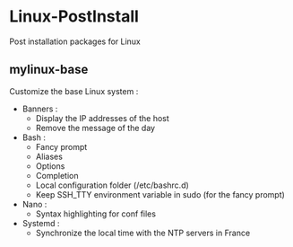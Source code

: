 # Linux-PostInstall
Post installation packages for Linux

## mylinux-base
Customize the base Linux system :
- Banners :
	- Display the IP addresses of the host
	- Remove the message of the day
- Bash :
	- Fancy prompt
	- Aliases
	- Options
	- Completion
	- Local configuration folder (/etc/bashrc.d)
	- Keep SSH_TTY environment variable in sudo (for the fancy prompt)
- Nano :
	- Syntax highlighting for conf files
- Systemd :
	- Synchronize the local time with the NTP servers in France
